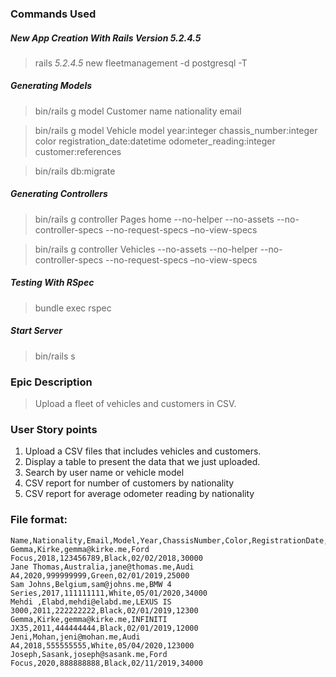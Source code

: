 ### Commands Used

##### New App Creation With Rails Version 5.2.4.5

> rails _5.2.4.5_ new fleetmanagement -d postgresql -T

##### Generating Models

> bin/rails g model Customer name nationality email  

> bin/rails g model Vehicle model year:integer chassis_number:integer color registration_date:datetime odometer_reading:integer customer:references

> bin/rails db:migrate


##### Generating Controllers

> bin/rails g controller Pages home --no-helper --no-assets --no-controller-specs --no-request-specs –no-view-specs

> bin/rails g controller Vehicles --no-assets --no-helper --no-controller-specs --no-request-specs –no-view-specs


##### Testing With RSpec

> bundle exec rspec

##### Start Server 

> bin/rails s


### Epic Description
> Upload a fleet of vehicles and customers in CSV.

### User Story points
1. Upload a CSV files that includes vehicles and customers.
2. Display a table to present the data that we just uploaded.
3. Search by user name or vehicle model
4. CSV report for number of customers by nationality
5. CSV report for average odometer reading by nationality

### File format:

```
Name,Nationality,Email,Model,Year,ChassisNumber,Color,RegistrationDate,OdometerReading
Gemma,Kirke,gemma@kirke.me,Ford Focus,2018,123456789,Black,02/02/2018,30000
Jane Thomas,Australia,jane@thomas.me,Audi A4,2020,999999999,Green,02/01/2019,25000
Sam Johns,Belgium,sam@johns.me,BMW 4 Series,2017,111111111,White,05/01/2020,34000
Mehdi ,Elabd,mehdi@elabd.me,LEXUS IS 3000,2011,222222222,Black,02/01/2019,12300
Gemma,Kirke,gemma@kirke.me,INFINITI JX35,2011,444444444,Black,02/01/2019,12000
Jeni,Mohan,jeni@mohan.me,Audi A4,2018,555555555,White,05/04/2020,123000
Joseph,Sasank,joseph@sasank.me,Ford Focus,2020,888888888,Black,02/11/2019,34000
```
